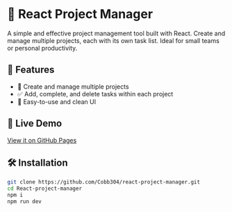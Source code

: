 # 📁 React Project Manager

A simple and effective project management tool built with React. Create and manage multiple projects, each with its own task list. Ideal for small teams or personal productivity.

## 🚀 Features

- 📂 Create and manage multiple projects
- ✅ Add, complete, and delete tasks within each project
- 🔁 Easy-to-use and clean UI

## 🔗 Live Demo

[View it on GitHub Pages](/https://cobb304.github.io/react-project-manager/)

## 🛠️ Installation

```bash
git clone https://github.com/Cobb304/react-project-manager.git
cd React-project-manager
npm i
npm run dev
